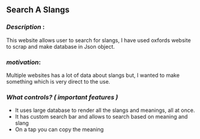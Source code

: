 
## Search A Slangs
  
<h3><i>Description</i> : </h3> This website allows user to search for slangs, I have used oxfords website to scrap and make database in Json object.

<h3><i>motivation</i>:</h3> Multiple websites has a lot of data about slangs but, I wanted to make something which is very direct to the use. 

<h3><i>What controls? ( important features )</i> </h3> 

- It uses large database to render all the slangs and meanings, all at once.
- It has custom search bar and allows to search based on meaning and slang
- On a tap you can copy the meaning
